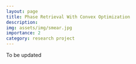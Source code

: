 ```yaml
---
layout: page
title: Phase Retrieval With Convex Optimization
description: 
img: assets/img/smear.jpg
importance: 2
category: research project
---
```


To be updated 

